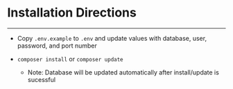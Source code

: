 # Installation Directions

-----
- Copy `.env.example` to `.env` and update values with database, user, password, and port number


- `composer install` or `composer update`
  - Note: Database will be updated automatically after install/update is sucessful

